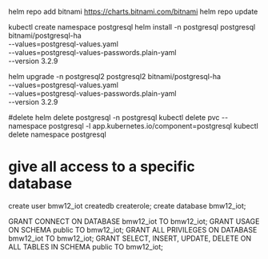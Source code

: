 helm repo add bitnami https://charts.bitnami.com/bitnami
helm repo update


kubectl create namespace postgresql
helm install -n postgresql postgresql bitnami/postgresql-ha \
    --values=postgresql-values.yaml \
    --values=postgresql-values-passwords.plain-yaml \
    --version 3.2.9


helm upgrade -n postgresql2 postgresql2 bitnami/postgresql-ha \
    --values=postgresql-values.yaml \
    --values=postgresql-values-passwords.plain-yaml \
    --version 3.2.9

#delete
helm delete postgresql -n postgresql
kubectl delete pvc --namespace postgresql -l app.kubernetes.io/component=postgresql
kubectl delete namespace postgresql


# give all access to a specific database


create user bmw12_iot
	createdb
	createrole;
create database bmw12_iot;

GRANT CONNECT ON DATABASE bmw12_iot TO bmw12_iot;
GRANT USAGE ON SCHEMA public TO bmw12_iot;
GRANT ALL PRIVILEGES ON DATABASE bmw12_iot TO bmw12_iot;
GRANT SELECT, INSERT, UPDATE, DELETE ON ALL TABLES IN SCHEMA public TO bmw12_iot;
